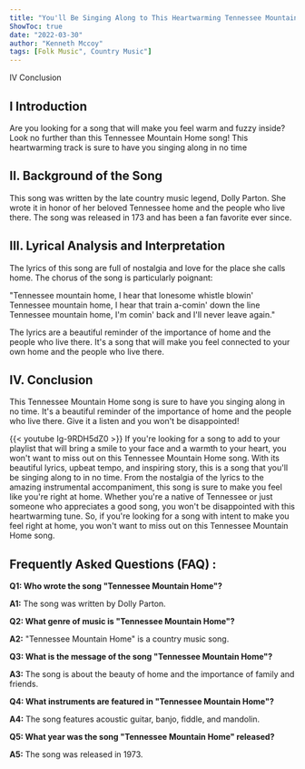 ```yaml
---
title: "You'll Be Singing Along to This Heartwarming Tennessee Mountain Home Song!"
ShowToc: true 
date: "2022-03-30"
author: "Kenneth Mccoy" 
tags: [Folk Music", Country Music"]
---
```

IV Conclusion

## I Introduction
Are you looking for a song that will make you feel warm and fuzzy inside? Look no further than this Tennessee Mountain Home song! This heartwarming track is sure to have you singing along in no time

## II. Background of the Song
This song was written by the late country music legend, Dolly Parton. She wrote it in honor of her beloved Tennessee home and the people who live there. The song was released in 173 and has been a fan favorite ever since.

## III. Lyrical Analysis and Interpretation
The lyrics of this song are full of nostalgia and love for the place she calls home. The chorus of the song is particularly poignant:

"Tennessee mountain home, I hear that lonesome whistle blowin'
Tennessee mountain home, I hear that train a-comin' down the line
Tennessee mountain home, I'm comin' back and I'll never leave again."

The lyrics are a beautiful reminder of the importance of home and the people who live there. It's a song that will make you feel connected to your own home and the people who live there.

## IV. Conclusion
This Tennessee Mountain Home song is sure to have you singing along in no time. It's a beautiful reminder of the importance of home and the people who live there. Give it a listen and you won't be disappointed!

{{< youtube Ig-9RDH5dZ0 >}} 
If you're looking for a song to add to your playlist that will bring a smile to your face and a warmth to your heart, you won't want to miss out on this Tennessee Mountain Home song. With its beautiful lyrics, upbeat tempo, and inspiring story, this is a song that you'll be singing along to in no time. From the nostalgia of the lyrics to the amazing instrumental accompaniment, this song is sure to make you feel like you're right at home. Whether you're a native of Tennessee or just someone who appreciates a good song, you won't be disappointed with this heartwarming tune. So, if you're looking for a song with intent to make you feel right at home, you won't want to miss out on this Tennessee Mountain Home song.

## Frequently Asked Questions (FAQ) :
**Q1: Who wrote the song "Tennessee Mountain Home"?**

**A1:** The song was written by Dolly Parton.

**Q2: What genre of music is "Tennessee Mountain Home"?**

**A2:** "Tennessee Mountain Home" is a country music song.

**Q3: What is the message of the song "Tennessee Mountain Home"?**

**A3:** The song is about the beauty of home and the importance of family and friends.

**Q4: What instruments are featured in "Tennessee Mountain Home"?**

**A4:** The song features acoustic guitar, banjo, fiddle, and mandolin.

**Q5: What year was the song "Tennessee Mountain Home" released?**

**A5:** The song was released in 1973.



